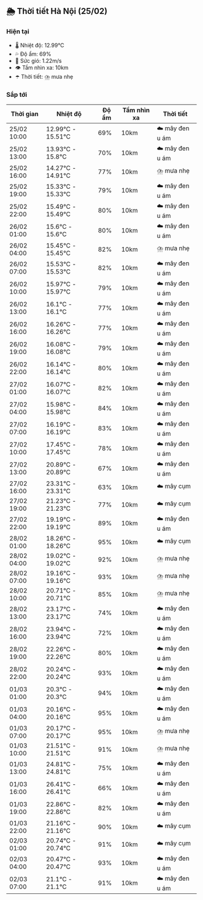 ## 🌦️ Thời tiết Hà Nội (25/02)

### Hiện tại

- 🌡️ Nhiệt độ: 12.99℃
- 💦 Độ ẩm: 69%
- 💨 Sức gió: 1.22m/s
- 👁️ Tầm nhìn xa: 10km
- ☂️ Thời tiết: ⛈️ mưa nhẹ

### Sắp tới

| Thời gian | Nhiệt độ | Độ ẩm | Tầm nhìn xa | Thời tiết |
| --- | --- | --- | --- | --- |
| 25/02 10:00 | 12.99℃ - 15.51℃ | 69% | 10km | ☁️ mây đen u ám |
| 25/02 13:00 | 13.93℃ - 15.8℃ | 70% | 10km | ☁️ mây đen u ám |
| 25/02 16:00 | 14.27℃ - 14.91℃ | 77% | 10km | ⛈️ mưa nhẹ |
| 25/02 19:00 | 15.33℃ - 15.33℃ | 79% | 10km | ☁️ mây đen u ám |
| 25/02 22:00 | 15.49℃ - 15.49℃ | 80% | 10km | ☁️ mây đen u ám |
| 26/02 01:00 | 15.6℃ - 15.6℃ | 80% | 10km | ☁️ mây đen u ám |
| 26/02 04:00 | 15.45℃ - 15.45℃ | 82% | 10km | ⛈️ mưa nhẹ |
| 26/02 07:00 | 15.53℃ - 15.53℃ | 82% | 10km | ☁️ mây đen u ám |
| 26/02 10:00 | 15.97℃ - 15.97℃ | 79% | 10km | ☁️ mây đen u ám |
| 26/02 13:00 | 16.1℃ - 16.1℃ | 77% | 10km | ☁️ mây đen u ám |
| 26/02 16:00 | 16.26℃ - 16.26℃ | 77% | 10km | ☁️ mây đen u ám |
| 26/02 19:00 | 16.08℃ - 16.08℃ | 79% | 10km | ☁️ mây đen u ám |
| 26/02 22:00 | 16.14℃ - 16.14℃ | 80% | 10km | ☁️ mây đen u ám |
| 27/02 01:00 | 16.07℃ - 16.07℃ | 82% | 10km | ☁️ mây đen u ám |
| 27/02 04:00 | 15.98℃ - 15.98℃ | 84% | 10km | ☁️ mây đen u ám |
| 27/02 07:00 | 16.19℃ - 16.19℃ | 83% | 10km | ☁️ mây đen u ám |
| 27/02 10:00 | 17.45℃ - 17.45℃ | 78% | 10km | ☁️ mây đen u ám |
| 27/02 13:00 | 20.89℃ - 20.89℃ | 67% | 10km | ☁️ mây đen u ám |
| 27/02 16:00 | 23.31℃ - 23.31℃ | 63% | 10km | ☁️ mây cụm |
| 27/02 19:00 | 21.23℃ - 21.23℃ | 77% | 10km | ☁️ mây cụm |
| 27/02 22:00 | 19.19℃ - 19.19℃ | 89% | 10km | ☁️ mây đen u ám |
| 28/02 01:00 | 18.26℃ - 18.26℃ | 95% | 10km | ☁️ mây cụm |
| 28/02 04:00 | 19.02℃ - 19.02℃ | 92% | 10km | ⛈️ mưa nhẹ |
| 28/02 07:00 | 19.16℃ - 19.16℃ | 93% | 10km | ⛈️ mưa nhẹ |
| 28/02 10:00 | 20.71℃ - 20.71℃ | 85% | 10km | ⛈️ mưa nhẹ |
| 28/02 13:00 | 23.17℃ - 23.17℃ | 74% | 10km | ☁️ mây đen u ám |
| 28/02 16:00 | 23.94℃ - 23.94℃ | 72% | 10km | ☁️ mây đen u ám |
| 28/02 19:00 | 22.26℃ - 22.26℃ | 80% | 10km | ☁️ mây đen u ám |
| 28/02 22:00 | 20.24℃ - 20.24℃ | 93% | 10km | ☁️ mây đen u ám |
| 01/03 01:00 | 20.3℃ - 20.3℃ | 94% | 10km | ☁️ mây đen u ám |
| 01/03 04:00 | 20.16℃ - 20.16℃ | 95% | 10km | ☁️ mây đen u ám |
| 01/03 07:00 | 20.17℃ - 20.17℃ | 95% | 10km | ⛈️ mưa nhẹ |
| 01/03 10:00 | 21.51℃ - 21.51℃ | 91% | 10km | ⛈️ mưa nhẹ |
| 01/03 13:00 | 24.81℃ - 24.81℃ | 75% | 10km | ☁️ mây đen u ám |
| 01/03 16:00 | 26.41℃ - 26.41℃ | 66% | 10km | ☁️ mây đen u ám |
| 01/03 19:00 | 22.86℃ - 22.86℃ | 82% | 10km | ☁️ mây đen u ám |
| 01/03 22:00 | 21.16℃ - 21.16℃ | 90% | 10km | ☁️ mây cụm |
| 02/03 01:00 | 20.74℃ - 20.74℃ | 91% | 10km | ☁️ mây cụm |
| 02/03 04:00 | 20.47℃ - 20.47℃ | 93% | 10km | ☁️ mây đen u ám |
| 02/03 07:00 | 21.1℃ - 21.1℃ | 91% | 10km | ☁️ mây đen u ám |
